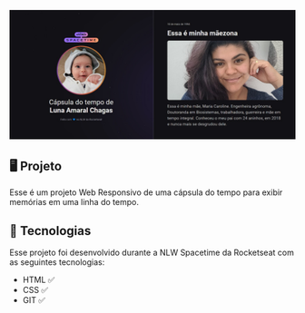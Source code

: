 <p align="center">
   <img src=".github/capa.jpg" alt="Demonstração do projeto" widht= "100%">
</p>

## 🖥️ Projeto 
Esse é um  projeto Web Responsivo de  uma cápsula do tempo para exibir memórias em uma linha do tempo. 

## 🚀 Tecnologias
Esse projeto foi desenvolvido durante a NLW Spacetime da Rocketseat com as seguintes tecnologias: 

- HTML ✅
- CSS  ✅
- GIT  ✅